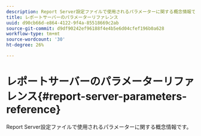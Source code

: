 ```yaml
---
description: Report Server設定ファイルで使用されるパラメーターに関する概念情報です。
title: レポートサーバーのパラメーターリファレンス
uuid: d90cb66d-e864-4122-9f4a-85518669c2ab
source-git-commit: d9df90242ef96188f4e4b5e6d04cfef196b0a628
workflow-type: tm+mt
source-wordcount: '30'
ht-degree: 26%

---
```



# レポートサーバーのパラメーターリファレンス{#report-server-parameters-reference}

Report Server設定ファイルで使用されるパラメーターに関する概念情報です。

